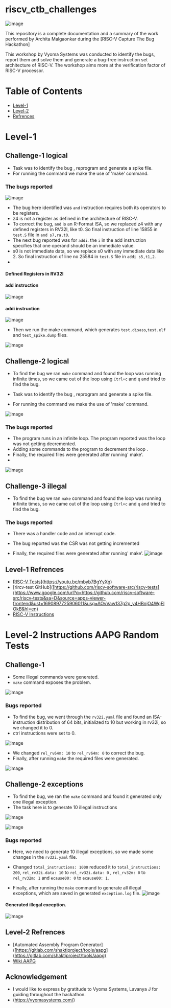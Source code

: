 # riscv_ctb_challenges
![image](https://github.com/vyomasystems-lab/riscv-ctb-challenge-Archita0102/assets/66164675/7c9dab74-95db-40dc-a5f7-83adbe73dc15)


This repository is a complete documentation and a summary of the work performed by Archita Malgaonkar during the [RISC-V Capture The Bug Hackathon]


This workshop by Vyoma Systems was conducted to identify the bugs, report them and solve them and generate a bug-free instruction set architecture of RISC-V. The workshop aims more at the verification factor of RISC-V processor.


# Table of Contents
  * [Level-1](#Level-1)
  * [Level-2](#Level-2)
  * [Refrences](#Refrences)
  
# Level-1
## Challenge-1 logical

- Task was to identify the bug , reprogram and generate a spike file.
- For running the command we make the use of 'make' command.

### The bugs reported
![image](https://github.com/vyomasystems-lab/riscv-ctb-challenge-Archita0102/assets/66164675/9cd81136-4043-41a2-8aa0-29496beb77ba)


- The bug here identified was `and` instruction requires both its operators to be registers.
- z4 is not a register as defined in the architecture of RISC-V.
- To correct the bug, `and` is an R-Format ISA, so we replaced z4 with any defined registers in RV32I, like t0. So final instruction of line 15855 in `test.S` file in `and s7,ra,t0`.
- The next bug reported was for `addi`. the `i` in the add instruction specifies that one operand should be an immediate value.
- s0 is not immediate data, so we replace s0 with any immediate data like 2. So final instruction of line no 25584 in `test.S` file in `addi s5,t1,2`.
- 
  
#### Defined Registers in RV32I


#### add instruction
![image](https://github.com/vyomasystems-lab/riscv-ctb-challenge-Archita0102/assets/66164675/f8c033b6-7ada-4743-98aa-047ca46b298a)


#### addi instruction

![image](https://github.com/vyomasystems-lab/riscv-ctb-challenge-Archita0102/assets/66164675/5eca11b1-eb83-4d49-a85c-f822ef52cb99)


- Then we run the make command, which generates `test.disass`,`test.elf` and `test_spike.dump` files.
  
![image](https://github.com/vyomasystems-lab/riscv-ctb-challenge-Archita0102/assets/66164675/7d2d4766-2bbb-466a-9522-a8e6b9f38d9c)


## Challenge-2 logical

- To find the bug we ran `make` command and found the loop was running infinite times, so we came out of the loop using `Ctrl+c` and `q` and tried to find the bug.
  

- Task was to identify the bug , reprogram and generate a spike file.
- For running the command we make the use of 'make' command.

![image](https://github.com/vyomasystems-lab/riscv-ctb-challenge-Archita0102/assets/66164675/24d5aa54-41a0-43c5-9014-059c2a86a07e)



### The bugs reported
- The program runs in an infinite loop. The program reported was the loop was not getting decremented.
- Adding some commands to the program to decrement the loop .
- Finally, the required files were generated after running' make'.
- 
![image](https://github.com/vyomasystems-lab/riscv-ctb-challenge-Archita0102/assets/66164675/a0dc242f-f883-4487-997a-899b9d78e3e1)



## Challenge-3 illegal

- To find the bug we ran `make` command and found the loop was running infinite times, so we came out of the loop using `Ctrl+c` and `q` and tried to find the bug.
  


### The bugs reported
- There was a handler code and an interrupt code.
- The bug reported was the CSR was not getting incremented


- Finally, the required files were generated after running' make'.
![image](https://github.com/vyomasystems-lab/riscv-ctb-challenge-Archita0102/assets/66164675/a11380fd-bfec-444a-a2b0-043b6400b99c)

## Level-1 Refrences 
- [RISC-V Tests]([https://www.youtube.com/watch?v=mbyb7BgYyXg)](https://youtu.be/mbyb7BgYyXg)
- [rircv-test GitHub]([https://github.com/riscv-software-src/riscv-tests](https://www.google.com/url?q=https://github.com/riscv-software-src/riscv-tests&sa=D&source=apps-viewer-frontend&ust=1690897725906011&usg=AOvVaw137g2g_y4HBnjO4WgFlOkB&hl=en)
- [RISC-V Instructions](https://youtu.be/bp-Y7nSJa8o)

# Level-2 Instructions AAPG Random Tests
## Challenge-1 

- Some illegal commands were generated.
- `make` command exposes the problem.

![image](https://github.com/vyomasystems-lab/riscv-ctb-challenge-Archita0102/assets/66164675/9cefe160-78cf-4d54-8e40-75586ce4e492)


###  Bugs reported
- To find the bug, we went through the `rv32i.yaml` file and found an ISA-instruction distribution of 64 bits, initialized to 10 but working in rv32i, so we changed it to 0.
- ctrl instructions were set to 0.
  
![image](https://github.com/vyomasystems-lab/riscv-ctb-challenge-Archita0102/assets/66164675/2942cd68-83de-41ea-b4f4-32ebfcbfefa4)

- We changed `rel_rv64m: 10` to `rel_rv64m: 0` to correct the bug.
- Finally, after running `make` the required files were generated.

![image](https://github.com/vyomasystems-lab/riscv-ctb-challenge-Archita0102/assets/66164675/0f2748f7-6b23-43ef-92e2-65fa98c993cd)


## Challenge-2 exceptions

- To find the bug, we ran the `make` command and found it generated only one illegal exception.
- The task here is to generate 10 illegal instructions


![image](https://github.com/vyomasystems-lab/riscv-ctb-challenge-Archita0102/assets/66164675/a0617d2a-d7d6-49e4-8b10-7895b5cb9ec5)

![image](https://github.com/vyomasystems-lab/riscv-ctb-challenge-Archita0102/assets/66164675/e570eb9c-adc0-4a4b-a574-1bd78d0ad51e)


### Bugs reported
- Here, we need to generate 10 illegal exceptions, so we made some changes in the `rv32i.yaml` file.
- Changed `total_instructions: 1000` reduced it to `total_instructions: 200`, `rel_rv32i.data: 10` to `rel_rv32i.data: 0` ,  `rel_rv32m: 0` to `rel_rv32m: 1` and `ecause00: 0` to `ecause00: 1`.


- Finally, after running the `make` command to generate all illegal exceptions, which are saved in generated `exception.log` file.
![image](https://github.com/vyomasystems-lab/riscv-ctb-challenge-Archita0102/assets/66164675/7bfd8820-6d40-4bbe-95d4-1828dcfc194c)

#### Generated illegal exception.
![image](https://github.com/vyomasystems-lab/riscv-ctb-challenge-Archita0102/assets/66164675/275c042e-0822-4b76-bd67-dbcb39ac3353)




## Level-2 Refrences 
- [Automated Assembly Program Generator]([https://gitlab.com/shaktiproject/tools/aapg](https://gitlab.com/shaktiproject/tools/aapg)
- [Wiki AAPG]([https://gitlab.com/shaktiproject/tools/aapg/-/wikis/Wiki-AAPG-%5B2.2.2%5D](https://gitlab.com/shaktiproject/tools/aapg/-/wikis/Wiki-AAPG-%5B2.2.2%5D)https://gitlab.com/shaktiproject/tools/aapg/-/wikis/Wiki-AAPG-%5B2.2.2%5D)


## Acknowledgement

- I would like to express by gratitude to Vyoma Systems, Lavanya J for guiding throughout the hackathon.
- (https://vyomasystems.com/)


